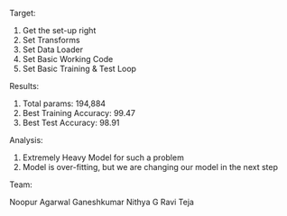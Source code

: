 Target:

1. Get the set-up right
2. Set Transforms
3. Set Data Loader
4. Set Basic Working Code
5. Set Basic Training & Test Loop

Results:

1. Total params: 194,884
2. Best Training Accuracy: 99.47
3. Best Test Accuracy: 98.91

Analysis:

1. Extremely Heavy Model for such a problem
2. Model is over-fitting, but we are changing our model in the next step

Team:

Noopur Agarwal
Ganeshkumar
Nithya G
Ravi Teja
